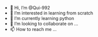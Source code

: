 - 👋 Hi, I’m @Qui-992
- 👀 I’m interested in learning from scratch
- 🌱 I’m currently learning python
- 💞️ I’m looking to collaborate on ...
- 📫 How to reach me ...

<!---
Qui-992/Qui-992 is a ✨ special ✨ repository because its `README.md` (this file) appears on your GitHub profile.
You can click the Preview link to take a look at your changes.
--->
